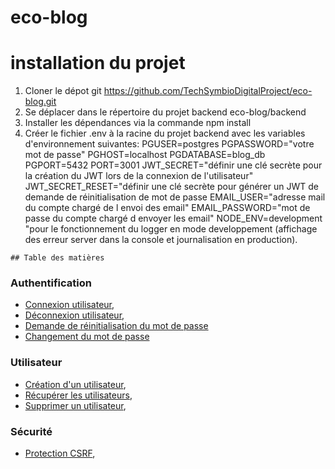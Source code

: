 # eco-blog

# installation du projet 
  1. Cloner le dépot git https://github.com/TechSymbioDigitalProject/eco-blog.git
  2. Se déplacer dans le répertoire du projet backend eco-blog/backend
  3. Installer les dépendances via la commande npm install
  4. Créer le fichier .env à la racine du projet backend avec les variables d'environnement suivantes: 
    PGUSER=postgres
    PGPASSWORD="votre mot de passe"
    PGHOST=localhost
    PGDATABASE=blog_db
    PGPORT=5432
    PORT=3001 
    JWT_SECRET="définir une clé secrète pour la création du JWT lors de la connexion de l'utilisateur"
    JWT_SECRET_RESET="définir une clé secrète pour générer un JWT de demande de réinitialisation de mot de passe
    EMAIL_USER="adresse mail du compte chargé de l envoi des email"
    EMAIL_PASSWORD="mot de passe du compte chargé d envoyer les email"
    NODE_ENV=development "pour le fonctionnement du logger en mode developpement (affichage des erreur server dans la console et journalisation en production). 
    


    ## Table des matières

### Authentification
- [Connexion utilisateur](./backend/docs/auth/login.md),
- [Déconnexion utilisateur](./backend//docs/auth/logout.md),
- [Demande de réinitialisation du mot de passe](./backend//docs/auth/reset-password-request.md)
- [Changement du mot de passe](./backend//docs/auth/reset-password.md)


### Utilisateur
- [Création d'un utilisateur](./backend/docs/user/create-user.md),
- [Récupérer les utilisateurs](./backend/docs/user/get-all-users.md),
- [Supprimer un utilisateur](./backend/docs/user/delete-user.md),



### Sécurité
- [Protection CSRF](./backend/docs/securite/csrf-token.md),